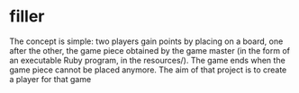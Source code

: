 # filler
The concept is simple: two players gain points by placing on a board, one after the other,
the game piece obtained by the game master (in the form of an executable Ruby program, in the resources/).
The game ends when the game piece cannot be placed anymore. The aim of that project is to create a player for that game
